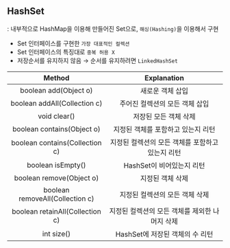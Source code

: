 ## HashSet

: 내부적으로 HashMap을 이용해 만들어진 Set으로, `해싱(Hashing)`을 이용해서 구현

- Set 인터페이스를 구현한 `가장 대표적인 컬렉션`
- Set 인터페이스의 특징대로 `중복 허용 X`
- 저장순서를 유지하지 않음 → 순서를 유지하려면 `LinkedHashSet`

|             Method              |                   Explanation                    |
| :-----------------------------: | :----------------------------------------------: |
|      boolean add(Object o)      |                 새로운 객체 삽입                 |
|  boolean addAll(Collection c)   |          주어진 컬렉션의 모든 객체 삽입          |
|          void clear()           |              저장된 모든 객체 삭제               |
|   boolean contains(Object o)    |        지정된 객체를 포함하고 있는지 리턴        |
| boolean contains(Collection c)  | 지정된 컬렉션의 모든 객체를 포함하고 있는지 리턴 |
|        boolean isEmpty()        |            HashSet이 비어있는지 리턴             |
|    boolean remove(Object o)     |                 지정된 객체 삭제                 |
| boolean removeAll(Collection c) |          지정된 컬렉션의 모든 객체 삭제          |
| boolean retainAll(Collection c) |  지정된 컬렉션의 모든 객체를 제외한 나머지 삭제  |
|           int size()            |         HashSet에 저장된 객체의 수 리턴          |
